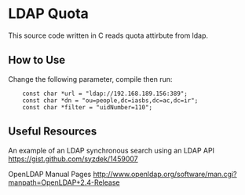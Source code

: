 LDAP Quota
==========
This source code written in C reads quota attirbute from ldap.

How to Use
----------
Change the following parameter, compile then run:

        const char *url = "ldap://192.168.189.156:389";
        const char *dn = "ou=people,dc=iasbs,dc=ac,dc=ir";
        const char *filter = "uidNumber=110";

Useful Resources
----------------
An example of an LDAP synchronous search using an LDAP API
https://gist.github.com/syzdek/1459007

OpenLDAP Manual Pages
http://www.openldap.org/software/man.cgi?manpath=OpenLDAP+2.4-Release
